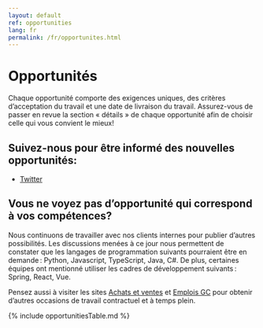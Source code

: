 ```yaml
---
layout: default
ref: opportunities
lang: fr
permalink: /fr/opportunites.html
---
```


# Opportunités

Chaque opportunité comporte des exigences uniques, des critères d’acceptation du travail et une date de livraison du travail. Assurez-vous de passer en revue la section « détails » de chaque opportunité afin de choisir celle qui vous convient le mieux!

<section class="followus">
    <h2>Suivez-nous pour être informé des nouvelles opportunités:</h2>
    <ul>
        <li><a href="https://twitter.com/MicroAchatsGC" class="twitter" rel="external"> <span class="wb-inv">Twitter</span></a></li>
    </ul>
</section>

## Vous ne voyez pas d’opportunité qui correspond à vos compétences?

Nous continuons de travailler avec nos clients internes pour publier d’autres possibilités.
Les discussions menées à ce jour nous permettent de constater que les langages de programmation suivants pourraient être en demande : Python, Javascript, TypeScript, Java, C#.
De plus, certaines équipes ont mentionné utiliser les cadres de développement suivants : Spring, React, Vue.

Pensez aussi à visiter les sites <a href="https://achatsetventes.gc.ca/">Achats et ventes</a> et <a href="https://emploisfp-psjobs.cfp-psc.gc.ca/psrs-srfp/applicant/page2440;jsessionid=ci77L6TvjHXD8cMnsDuogJ3yYpH-m7F8Q6qQe9yU4KyMV41QSyKd!1550719894?fromMenu=true&toggleLanguage=fr">Emplois GC</a> pour obtenir d’autres occasions de travail contractuel et à temps plein.

{% include opportunitiesTable.md %}
